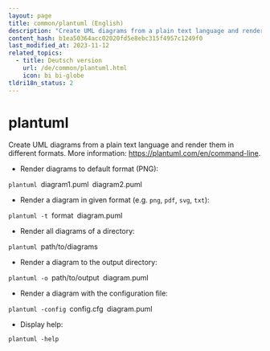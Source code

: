 ```yaml
---
layout: page
title: common/plantuml (English)
description: "Create UML diagrams from a plain text language and render them in different formats."
content_hash: b1ea50364acc02020fd5e8ebc315f4957c1249f0
last_modified_at: 2023-11-12
related_topics:
  - title: Deutsch version
    url: /de/common/plantuml.html
    icon: bi bi-globe
tldri18n_status: 2
---
```

# plantuml

Create UML diagrams from a plain text language and render them in different formats.
More information: <https://plantuml.com/en/command-line>.

- Render diagrams to default format (PNG):

`plantuml `<span class="tldr-var badge badge-pill bg-dark-lm bg-white-dm text-white-lm text-dark-dm font-weight-bold">diagram1.puml</span>` `<span class="tldr-var badge badge-pill bg-dark-lm bg-white-dm text-white-lm text-dark-dm font-weight-bold">diagram2.puml</span>

- Render a diagram in given format (e.g. `png`, `pdf`, `svg`, `txt`):

`plantuml -t `<span class="tldr-var badge badge-pill bg-dark-lm bg-white-dm text-white-lm text-dark-dm font-weight-bold">format</span>` `<span class="tldr-var badge badge-pill bg-dark-lm bg-white-dm text-white-lm text-dark-dm font-weight-bold">diagram.puml</span>

- Render all diagrams of a directory:

`plantuml `<span class="tldr-var badge badge-pill bg-dark-lm bg-white-dm text-white-lm text-dark-dm font-weight-bold">path/to/diagrams</span>

- Render a diagram to the output directory:

`plantuml -o `<span class="tldr-var badge badge-pill bg-dark-lm bg-white-dm text-white-lm text-dark-dm font-weight-bold">path/to/output</span>` `<span class="tldr-var badge badge-pill bg-dark-lm bg-white-dm text-white-lm text-dark-dm font-weight-bold">diagram.puml</span>

- Render a diagram with the configuration file:

`plantuml -config `<span class="tldr-var badge badge-pill bg-dark-lm bg-white-dm text-white-lm text-dark-dm font-weight-bold">config.cfg</span>` `<span class="tldr-var badge badge-pill bg-dark-lm bg-white-dm text-white-lm text-dark-dm font-weight-bold">diagram.puml</span>

- Display help:

`plantuml -help`
